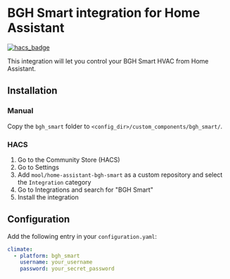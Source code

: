 # BGH Smart integration for Home Assistant
[![hacs_badge](https://img.shields.io/badge/HACS-Custom-orange.svg?style=for-the-badge)](https://github.com/custom-components/hacs)

This integration will let you control your BGH Smart HVAC from Home Assistant.

## Installation

### Manual

Copy the `bgh_smart` folder to `<config_dir>/custom_components/bgh_smart/`.

### HACS

1. Go to the Community Store (HACS)
2. Go to Settings
3. Add `mool/home-assistant-bgh-smart` as a custom repository and select the
`Integration` category
4. Go to Integrations and search for "BGH Smart"
5. Install the integration

## Configuration

Add the following entry in your `configuration.yaml`:

```yaml
climate:
  - platform: bgh_smart
    username: your_username
    password: your_secret_password
```
